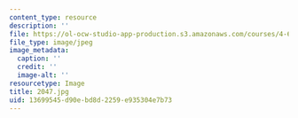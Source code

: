 ```yaml
---
content_type: resource
description: ''
file: https://ol-ocw-studio-app-production.s3.amazonaws.com/courses/4-614-religious-architecture-and-islamic-cultures-fall-2002/13699545d90ebd8d2259e935304e7b73_2047.jpg
file_type: image/jpeg
image_metadata:
  caption: ''
  credit: ''
  image-alt: ''
resourcetype: Image
title: 2047.jpg
uid: 13699545-d90e-bd8d-2259-e935304e7b73
---
```

